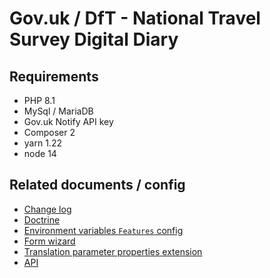 # Gov.uk / DfT - National Travel Survey Digital Diary

## Requirements
- PHP 8.1
- MySql / MariaDB
- Gov.uk Notify API key
- Composer 2
- yarn 1.22
- node 14

## Related documents / config
- [Change log](docs/ChangeLog.md)
- [Doctrine](docs/Doctrine.md)
- [Environment variables `Features` config](docs/Features.md)
- [Form wizard](docs/FormWizard.md)
- [Translation parameter properties extension](docs/TranslationParameterPropertiesExtension.md)
- [API](docs/API.md)